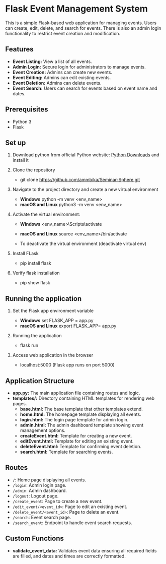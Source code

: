 # Flask Event Management System

This is a simple Flask-based web application for managing events. Users can create, edit, delete, and search for events. There is also an admin login functionality to restrict event creation and modification.

## Features

- **Event Listing:** View a list of all events.
- **Admin Login:** Secure login for administrators to manage events.
- **Event Creation:** Admins can create new events.
- **Event Editing:** Admins can edit existing events.
- **Event Deletion:** Admins can delete events.
- **Event Search:** Users can search for events based on event name and dates.

## Prerequisites

- Python 3
- Flask

## Set up

1. Download python from official Python website: [Python Downloads](https://www.python.org/downloads/) and install it

2. Clone the repository 
    - git clone https://github.com/ammbika/Seminar-Sphere.git

3. Navigate to the project directory and create a new virtual environment
   - **Windows**
       python -m venv <env_name>
   - **macOS and Linux**
      python3 -m venv <env_name>

5. Activate the virtual environment:
   - **Windows**
     <env_name>\Scripts\activate 
   -  **macOS and Linux**
      source <env_name>/bin/activate
   
    - To deactivate the virtual environment (deactivate virtual env)

7. Install FLask
    - pip install flask

8. Verify flask installation
    - pip show flask

## Running the application

1. Set the Flask app environment variable
    - **Windows**
        set FLASK_APP = app.py
    - **macOS and Linux**
        export FLASK_APP= app.py

2. Running the application
    - flask run

3. Access web application in the browser
    - localhost:5000
    (Flask app runs on port 5000)


## Application Structure

- **app.py:** The main application file containing routes and logic.
- **templates/:** Directory containing HTML templates for rendering web pages.
  - **base.html:** The base template that other templates extend.
  - **home.html:** The homepage template displaying all events.
  - **login.html:** The login page template for admin login.
  - **admin.html:** The admin dashboard template showing event management options.
  - **createEvent.html:** Template for creating a new event.
  - **editEvent.html:** Template for editing an existing event.
  - **deleteEvent.html:** Template for confirming event deletion.
  - **search.html:** Template for searching events.


## Routes

- `/`: Home page displaying all events.
- `/login`: Admin login page.
- `/admin`: Admin dashboard.
- `/logout`: Logout page.
- `/create_event`: Page to create a new event.
- `/edit_event/<event_id>`: Page to edit an existing event.
- `/delete_event/<event_id>`: Page to delete an event.
- `/search`: Event search page.
- `/search_event`: Endpoint to handle event search requests.


## Custom Functions

- **validate_event_data:** Validates event data ensuring all required fields are filled, and dates and times are correctly formatted.


